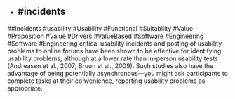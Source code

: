 - ## #incidents
##incidents #usability #Usability #Functional #Suitability #Value #Proposition #Value #Drivers #ValueBased #Software #Engineering #Software #Engineering 
critical usability incidents and  posting of usability problems to online forums have been shown to be effective for  identifying usability problems, although at a lower rate than in-person usability tests  (Andreasen et al., 2007; Bruun et al., 2009). Such studies also have the advantage  of being potentially asynchronous—you might ask participants to complete tasks at  their convenience, reporting usability problems as appropriate.

